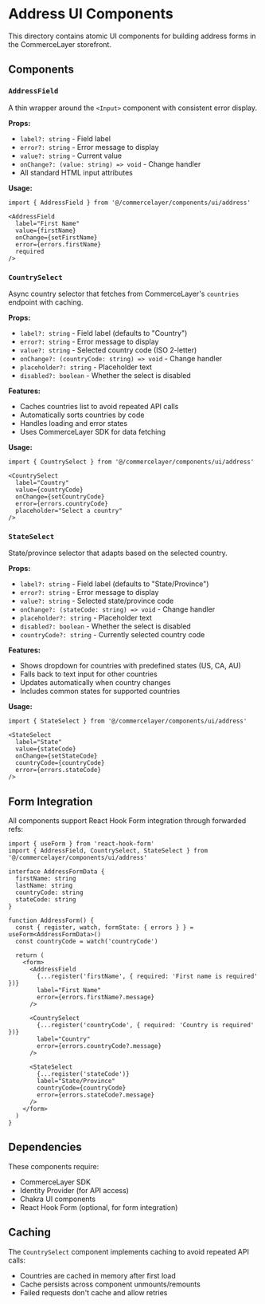 # Address UI Components

This directory contains atomic UI components for building address forms in the CommerceLayer storefront.

## Components

### `AddressField`

A thin wrapper around the `<Input>` component with consistent error display.

**Props:**
- `label?: string` - Field label
- `error?: string` - Error message to display
- `value?: string` - Current value
- `onChange?: (value: string) => void` - Change handler
- All standard HTML input attributes

**Usage:**
```tsx
import { AddressField } from '@/commercelayer/components/ui/address'

<AddressField
  label="First Name"
  value={firstName}
  onChange={setFirstName}
  error={errors.firstName}
  required
/>
```

### `CountrySelect`

Async country selector that fetches from CommerceLayer's `countries` endpoint with caching.

**Props:**
- `label?: string` - Field label (defaults to "Country")
- `error?: string` - Error message to display
- `value?: string` - Selected country code (ISO 2-letter)
- `onChange?: (countryCode: string) => void` - Change handler
- `placeholder?: string` - Placeholder text
- `disabled?: boolean` - Whether the select is disabled

**Features:**
- Caches countries list to avoid repeated API calls
- Automatically sorts countries by code
- Handles loading and error states
- Uses CommerceLayer SDK for data fetching

**Usage:**
```tsx
import { CountrySelect } from '@/commercelayer/components/ui/address'

<CountrySelect
  label="Country"
  value={countryCode}
  onChange={setCountryCode}
  error={errors.countryCode}
  placeholder="Select a country"
/>
```

### `StateSelect`

State/province selector that adapts based on the selected country.

**Props:**
- `label?: string` - Field label (defaults to "State/Province")
- `error?: string` - Error message to display
- `value?: string` - Selected state/province code
- `onChange?: (stateCode: string) => void` - Change handler
- `placeholder?: string` - Placeholder text
- `disabled?: boolean` - Whether the select is disabled
- `countryCode?: string` - Currently selected country code

**Features:**
- Shows dropdown for countries with predefined states (US, CA, AU)
- Falls back to text input for other countries
- Updates automatically when country changes
- Includes common states for supported countries

**Usage:**
```tsx
import { StateSelect } from '@/commercelayer/components/ui/address'

<StateSelect
  label="State"
  value={stateCode}
  onChange={setStateCode}
  countryCode={countryCode}
  error={errors.stateCode}
/>
```

## Form Integration

All components support React Hook Form integration through forwarded refs:

```tsx
import { useForm } from 'react-hook-form'
import { AddressField, CountrySelect, StateSelect } from '@/commercelayer/components/ui/address'

interface AddressFormData {
  firstName: string
  lastName: string
  countryCode: string
  stateCode: string
}

function AddressForm() {
  const { register, watch, formState: { errors } } = useForm<AddressFormData>()
  const countryCode = watch('countryCode')

  return (
    <form>
      <AddressField
        {...register('firstName', { required: 'First name is required' })}
        label="First Name"
        error={errors.firstName?.message}
      />
      
      <CountrySelect
        {...register('countryCode', { required: 'Country is required' })}
        label="Country"
        error={errors.countryCode?.message}
      />
      
      <StateSelect
        {...register('stateCode')}
        label="State/Province"
        countryCode={countryCode}
        error={errors.stateCode?.message}
      />
    </form>
  )
}
```

## Dependencies

These components require:
- CommerceLayer SDK
- Identity Provider (for API access)
- Chakra UI components
- React Hook Form (optional, for form integration)

## Caching

The `CountrySelect` component implements caching to avoid repeated API calls:
- Countries are cached in memory after first load
- Cache persists across component unmounts/remounts
- Failed requests don't cache and allow retries
